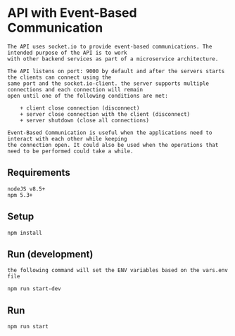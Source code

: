 # API with Event-Based Communication

	The API uses socket.io to provide event-based communications. The intended purpose of the API is to work
	with other backend services as part of a microservice architecture.

	The API listens on port: 9000 by default and after the servers starts the clients can connect using the 
	same port and the socket.io-client. the server supports multiple connections and each connection will remain
	open until one of the following conditions are met:

		+ client close connection (disconnect)
		+ server close connection with the client (disconnect)
		+ server shutdown (close all connections)

	Event-Based Communication is useful when the applications need to interact with each other while keeping 
	the connection open. It could also be used when the operations that need to be performed could take a while.

## Requirements

	nodeJS v8.5+
	npm 5.3+

## Setup

	npm install

## Run (development)

	the following command will set the ENV variables based on the vars.env file

	npm run start-dev

## Run

	npm run start
	